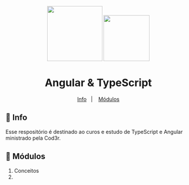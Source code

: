<div align="center">
  <img src="https://raw.githubusercontent.com/angular/angular/master/aio/src/assets/images/logos/angular/angular.png" width="150px">  
  <img src="https://miro.medium.com/max/816/1*mn6bOs7s6Qbao15PMNRyOA.png" width="125px">  
  <h1>Angular & TypeScript</h1>
</div>

<p align="center">
   <a href="#pushpin-info">Info</a>   |   
   <a href="#open_file_folder-conteudos">Módulos</a>  
</p>

## 📌 Info

Esse respositório é destinado ao curos e estudo de TypeScript e Angular ministrado pela Cod3r.

## 📂 Módulos

1. Conceitos
2.
